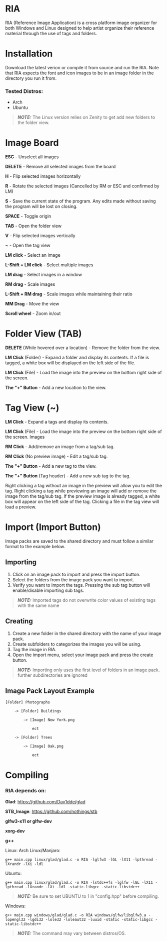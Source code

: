 # RIA
RIA (Reference Image Application) is a cross platform image organizer for both Windows and Linux designed to help artist organize their reference material through the use of tags and folders. 

# Installation
Download the latest verion or compile it from source and run the RIA. Note that RIA expects the font and icon images to be in an image folder in the directory you run it from.

### Tested Distros:
- Arch
- Ubuntu

> **_NOTE:_** The Linux version relies on Zenity to get add new folders to the folder view.
> 
# Image Board
**ESC** - Unselect all images 

**DELETE** - Remove all selected images from the board

**H** - Flip selected images horizontally

**R** - Rotate the selected images (Cancelled by RM or ESC and confirmed by LM)

**S** - Save the current state of the program. Any edits made without saving the program will be lost on closing.

**SPACE** - Toggle origin

**TAB** - Open the folder view

**V** - Flip selected images vertically

**~** - Open the tag view

**LM click** - Select an image

**L-Shift + LM click** - Select multiple images

**LM drag** - Select images in a window

**RM drag** - Scale images

**L-Shift + RM drag** - Scale images while maintaining their ratio

**MM Drag** - Move the view

**Scroll wheel** - Zoom in/out


# Folder View (**TAB**)

**DELETE** (While hovered over a location) - Remove the folder from the view.

**LM Click** (Folder) - Expand a folder and display its contents. If a file is tagged, a white box will be displayed on the left side of the file.

**LM Click** (File) - Load the image into the preview on the bottom right side of the screen.

**The "+" Button**  - Add a new location to the view. 


# Tag View (**~**)

**LM Click** - Expand a tags and display its contents.

**LM Click** (File) - Load the image into the preview on the bottom right side of the screen. Images 

**RM Click** - Add/remove an image from a tag/sub tag.

**RM Click** (No preview image) - Edit a tag/sub tag.

**The "+" Button** - Add a new tag to the view.

**The "+" Button** (Tag header) - Add a new sub tag to the tag.


Right clicking a tag without an image in the preview will allow you to edit the tag. Right clicking a tag while previewing an image will add or remove the image from the tag/sub tag. If the preview image is already tagged, a white box will appear on the left side of the tag. Clicking a file in the tag view will load a preview.

# Import (**Import Button**)
Image packs are saved to the shared directory and must follow a similar format to the example below.

Importing
---------
1) Click on an image pack to import and press the import button.
2) Select the folders from the image pack you want to import.
3) Verify you want to import the tags. Pressing the sub tag button will enable/disable importing sub tags.
> **_NOTE:_**  Imported tags do not overwrite color values of existing tags with the same name

Creating
--------
1) Create a new folder in the shared directory with the name of your image pack.
2) Create subfolders to categorizes the images you will be using.
3) Tag the image in RIA.
4) Open the import menu, select your image pack and press the create button. 
> **_NOTE:_**  Importing only uses the first level of folders in an image pack. further subdirectories are ignored

Image Pack Layout Example
------------------
```
[Folder] Photographs

	-> [Folder] Buildings
 
		-> [Image] New York.png
  
			ect
   
	-> [Folder] Trees
 
		-> [Image] Oak.png
  
			ect
```


# Compiling

### RIA depends on:

**Glad**: https://github.com/Dav1dde/glad

**STB_Image**: https://github.com/nothings/stb

**glfw3-x11 or glfw-dev**

**xorg-dev**

**g++**



Linux:
Arch Linux/Manjaro:
```
g++ main.cpp linux/glad/glad.c -o RIA -lglfw3 -lGL -lX11 -lpthread -lXrandr -lXi -ldl
```
Ubuntu:
```
g++ main.cpp linux/glad/glad.c -o RIA -lstdc++fs -lglfw -lGL -lX11 -lpthread -lXrandr -lXi -ldl -static-libgcc -static-libstdc++
```
> **_NOTE:_**  Be sure to set UBUNTU to 1 in "config.hpp" before compiling.

Windows:
```
g++ main.cpp windows/glad/glad.c -o RIA windows/glfw/libglfw3.a -lopengl32 -lgdi32 -lole32 -loleaut32 -luuid -static -static-libgcc -static-libstdc++
```

> **_NOTE:_**  The command may vary between distros/OS. 
